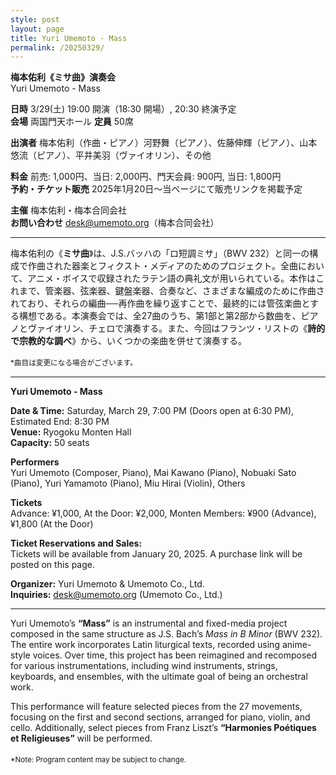 ```yaml
---
style: post
layout: page
title: Yuri Umemoto - Mass
permalink: /20250329/
---
```


**梅本佑利《ミサ曲》演奏会**  
Yuri Umemoto - Mass 

**日時** 3/29(土) 19:00 開演（18:30 開場）, 20:30 終演予定   
**会場** 両国門天ホール
**定員** 50席

**出演者** 梅本佑利（作曲・ピアノ）河野舞（ピアノ）、佐藤伸輝（ピアノ）、山本悠流（ピアノ）、平井美羽（ヴァイオリン）、その他  

**料金** 前売: 1,000円、当日: 2,000円、門天会員: 900円, 当日: 1,800円  
**予約・チケット販売** 2025年1月20日〜当ページにて販売リンクを掲載予定  

**主催** 梅本佑利・梅本合同会社  
**お問い合わせ** desk@umemoto.org（梅本合同会社）  

---

梅本佑利の《**ミサ曲**》は、J.S.バッハの「ロ短調ミサ」（BWV 232）と同一の構成で作曲された器楽とフィクスト・メディアのためのプロジェクト。全曲において、アニメ・ボイスで収録されたラテン語の典礼文が用いられている。本作はこれまで、管楽器、弦楽器、鍵盤楽器、合奏など、さまざまな編成のために作曲されており、それらの編曲──再作曲を繰り返すことで、最終的には管弦楽曲とする構想である。本演奏会では、全27曲のうち、第1部と第2部から数曲を、ピアノとヴァイオリン、チェロで演奏する。また、今回はフランツ・リストの《**詩的で宗教的な調べ**》から、いくつかの楽曲を併せて演奏する。  

<small>*曲目は変更になる場合がございます。</small>　　

---

**Yuri Umemoto - Mass**

**Date & Time:** Saturday, March 29, 7:00 PM (Doors open at 6:30 PM), Estimated End: 8:30 PM  
**Venue:** Ryogoku Monten Hall  
**Capacity:** 50 seats  

**Performers**  
Yuri Umemoto (Composer, Piano), Mai Kawano (Piano), Nobuaki Sato (Piano), Yuri Yamamoto (Piano), Miu Hirai (Violin), Others  

**Tickets**  
Advance: ¥1,000, At the Door: ¥2,000, Monten Members: ¥900 (Advance), ¥1,800 (At the Door)  

**Ticket Reservations and Sales:**  
Tickets will be available from January 20, 2025. A purchase link will be posted on this page.  

**Organizer:** Yuri Umemoto & Umemoto Co., Ltd.  
**Inquiries:** desk@umemoto.org (Umemoto Co., Ltd.)  

---

Yuri Umemoto’s **“Mass”** is an instrumental and fixed-media project composed in the same structure as J.S. Bach’s *Mass in B Minor* (BWV 232). The entire work incorporates Latin liturgical texts, recorded using anime-style voices. Over time, this project has been reimagined and recomposed for various instrumentations, including wind instruments, strings, keyboards, and ensembles, with the ultimate goal of being an orchestral work.  

This performance will feature selected pieces from the 27 movements, focusing on the first and second sections, arranged for piano, violin, and cello. Additionally, select pieces from Franz Liszt’s **“Harmonies Poétiques et Religieuses”** will be performed.  

<small>*Note: Program content may be subject to change.</small>　　
